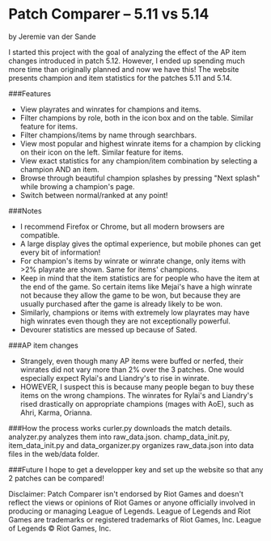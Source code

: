 # Patch Comparer – 5.11 vs 5.14
by Jeremie van der Sande

I started this project with the goal of analyzing the effect of the AP item changes introduced in patch 5.12. However, I ended up spending much more time than originally planned and now we have this! The website presents champion and item statistics for the patches 5.11 and 5.14. 

###Features
* View playrates and winrates for champions and items.
* Filter champions by role, both in the icon box and on the table. Similar feature for items.
* Filter champions/items by name through searchbars.
* View most popular and highest winrate items for a champion by clicking on their icon on the left. Similar feature for items.
* View exact statistics for any champion/item combination by selecting a champion AND an item.
* Browse through beautiful champion splashes by pressing "Next splash" while browing a champion's page.
* Switch between normal/ranked at any point!

###Notes
* I recommend Firefox or Chrome, but all modern browsers are compatible.
* A large display gives the optimal experience, but mobile phones can get every bit of information!
* For champion's items by winrate or winrate change, only items with >2% playrate are shown. Same for items' champions.
* Keep in mind that the item statistics are for people who have the item at the end of the game. So certain items like Mejai's have a high winrate not because they allow the game to be won, but because they are usually purchased after the game is already likely to be won.
* Similarly, champions or items with extremely low playrates may have high winrates even though they are not exceptionally powerful.
* Devourer statistics are messed up because of Sated.

###AP item changes
* Strangely, even though many AP items were buffed or nerfed, their winrates did not vary more than 2% over the 3 patches. One would especially expect Rylai's and Liandry's to rise in winrate.
* HOWEVER, I suspect this is because many people began to buy these items on the wrong champions. The winrates for Rylai's and Liandry's rised drastically on appropriate champions (mages with AoE), such as Ahri, Karma, Orianna.

###How the process works
curler.py downloads the match details. analyzer.py analyzes them into raw_data.json. champ_data_init.py, item_data_init.py and data_organizer.py organizes raw_data.json into data files in the web/data folder. 

###Future
I hope to get a developper key and set up the website so that any 2 patches can be compared!

Disclaimer: Patch Comparer isn't endorsed by Riot Games and doesn't reflect the views or opinions of Riot Games or anyone officially involved in producing or managing League of Legends. League of Legends and Riot Games are trademarks or registered trademarks of Riot Games, Inc. League of Legends © Riot Games, Inc.
